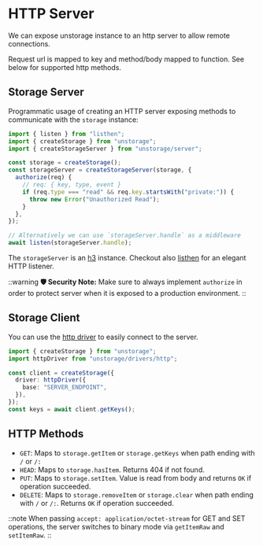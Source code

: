 # HTTP Server

We can expose unstorage instance to an http server to allow remote connections.

Request url is mapped to key and method/body mapped to function. See below for supported http methods.

## Storage Server

Programmatic usage of creating an HTTP server exposing methods to communicate with the `storage` instance:

```js [server.js]
import { listen } from "listhen";
import { createStorage } from "unstorage";
import { createStorageServer } from "unstorage/server";

const storage = createStorage();
const storageServer = createStorageServer(storage, {
  authorize(req) {
    // req: { key, type, event }
    if (req.type === "read" && req.key.startsWith("private:")) {
      throw new Error("Unauthorized Read");
    }
  },
});

// Alternatively we can use `storageServer.handle` as a middleware
await listen(storageServer.handle);
```

The `storageServer` is an [h3](https://github.com/unjs/h3) instance. Checkout also [listhen](https://github.com/unjs/listhen) for an elegant HTTP listener.

::warning
**🛡️ Security Note:** Make sure to always implement `authorize` in order to protect server when it is exposed to a production environment.
::

## Storage Client

You can use the [http driver](/drivers/http) to easily connect to the server.

```ts
import { createStorage } from "unstorage";
import httpDriver from "unstorage/drivers/http";

const client = createStorage({
  driver: httpDriver({
    base: "SERVER_ENDPOINT",
  }),
});
const keys = await client.getKeys();
```

## HTTP Methods

- `GET`: Maps to `storage.getItem` or `storage.getKeys` when path ending with `/` or `/:`
- `HEAD`: Maps to `storage.hasItem`. Returns 404 if not found.
- `PUT`: Maps to `storage.setItem`. Value is read from body and returns `OK` if operation succeeded.
- `DELETE`: Maps to `storage.removeItem` or `storage.clear` when path ending with `/` or `/:`. Returns `OK` if operation succeeded.

::note
When passing `accept: application/octet-stream` for GET and SET operations, the server switches to binary mode via `getItemRaw` and `setItemRaw`.
::
